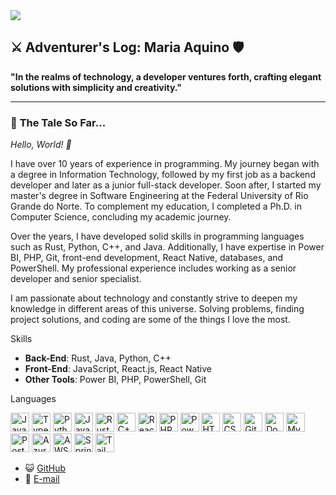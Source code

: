 <div>
  <img src="https://capsule-render.vercel.app/api?type=waving&color=gradient&height=100"/>
</div>

## ⚔️ **Adventurer's Log**: Maria Aquino 🛡️

**"In the realms of technology, a developer ventures forth, crafting elegant solutions with simplicity and creativity."**

---

### 🧙 **The Tale So Far...**  
*Hello, World! 🌸*

I have over 10 years of experience in programming. My journey began with a degree in Information Technology, followed by my first job as a backend developer and later as a junior full-stack developer. Soon after, I started my master's degree in Software Engineering at the Federal University of Rio Grande do Norte. To complement my education, I completed a Ph.D. in Computer Science, concluding my academic journey.

Over the years, I have developed solid skills in programming languages such as Rust, Python, C++, and Java. Additionally, I have expertise in Power BI, PHP, Git, front-end development, React Native, databases, and PowerShell. My professional experience includes working as a senior developer and senior specialist.

I am passionate about technology and constantly strive to deepen my knowledge in different areas of this universe. Solving problems, finding project solutions, and coding are some of the things I love the most.



Skills  
- **Back-End**: Rust, Java, Python, C++  
- **Front-End**: JavaScript, React.js, React Native  
- **Other Tools**: Power BI, PHP, PowerShell, Git  


Languages  
<div>
  <img src="https://cdn.jsdelivr.net/gh/devicons/devicon/icons/javascript/javascript-original.svg" height="30" alt="JavaScript" />
  <img src="https://cdn.jsdelivr.net/gh/devicons/devicon/icons/typescript/typescript-original.svg" height="30" alt="TypeScript" />
  <img src="https://cdn.jsdelivr.net/gh/devicons/devicon/icons/python/python-original.svg" height="30" alt="Python" />
  <img src="https://cdn.jsdelivr.net/gh/devicons/devicon/icons/java/java-original.svg" height="30" alt="Java" />
  <img src="https://cdn.jsdelivr.net/gh/devicons/devicon/icons/rust/rust-original.svg" height="30" alt="Rust" />
  <img src="https://cdn.jsdelivr.net/gh/devicons/devicon/icons/cplusplus/cplusplus-original.svg" height="30" alt="C++" />
  <img src="https://cdn.jsdelivr.net/gh/devicons/devicon/icons/react/react-original.svg" height="30" alt="React.js" />
  <img src="https://cdn.jsdelivr.net/gh/devicons/devicon/icons/php/php-plain.svg" height="30" alt="PHP" />
  <img src="https://cdn.jsdelivr.net/gh/devicons/devicon/icons/powershell/powershell-original.svg" height="30" alt="PowerShell" />
  <img src="https://cdn.jsdelivr.net/gh/devicons/devicon/icons/html5/html5-original.svg" height="30" alt="HTML5" />
  <img src="https://cdn.jsdelivr.net/gh/devicons/devicon/icons/css3/css3-original.svg" height="30" alt="CSS3" />
  <img src="https://cdn.jsdelivr.net/gh/devicons/devicon/icons/git/git-original.svg" height="30" alt="Git" />
  <img src="https://cdn.jsdelivr.net/gh/devicons/devicon/icons/docker/docker-original.svg" height="30" alt="Docker" />
  <img src="https://cdn.jsdelivr.net/gh/devicons/devicon/icons/mysql/mysql-original.svg" height="30" alt="MySQL" />
  <img src="https://cdn.jsdelivr.net/gh/devicons/devicon/icons/postgresql/postgresql-original.svg" height="30" alt="PostgreSQL" />
  <img src="https://cdn.jsdelivr.net/gh/devicons/devicon/icons/azure/azure-original.svg" height="30" alt="Azure" />
  <img src="https://cdn.jsdelivr.net/gh/devicons/devicon/icons/amazonwebservices/amazonwebservices-original-wordmark.svg" height="30" alt="AWS" />
  <img src="https://cdn.jsdelivr.net/gh/devicons/devicon/icons/spring/spring-original.svg" height="30" alt="Spring" />
  <img src="https://cdn.jsdelivr.net/gh/devicons/devicon/icons/tailwindcss/tailwindcss-original-wordmark.svg" height="30" alt="TailwindCSS" />
</div>

- 😺 [GitHub](https://github.com/eusoumari)  
- 📧 [E-mail](mailto:mariaaquinodeveloper@outlook.com)  

